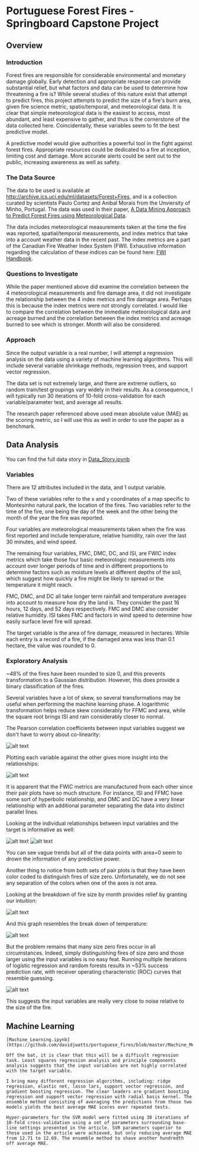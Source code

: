 # Portuguese Forest Fires - Springboard Capstone Project

## Overview

### Introduction

Forest fires are responsible for considerable environmental and monetary damage globally. Early detection and appropriate response can provide substantial relief, but what factors and data can be used to determine how threatening a fire is? While several studies of this nature exist that attempt to predict fires, this project attempts to predict the size of a fire's burn area, given fire science metric, spatio/temporal, and meteorological data. It is clear that simple meteorological data is the easiest to access, most abundant, and least expensive to gather, and thus is the cornerstone of the data collected here. Coincidentally, these variables seem to fit the best predictive model.

A predictive model would give authorities a powerful tool in the fight against forest fires. Appropriate resources could be dedicated to a fire at inception, limiting cost and damage. More accurate alerts could be sent out to the public, increasing awareness as well as safety.

### The Data Source

The data to be used is available at http://archive.ics.uci.edu/ml/datasets/Forest+Fires, and is a collection curated by scientists Paulo Cortez and Anibal Morais from the Unviersity of Minho, Portugal. The data was used in their paper, [A Data Mining Approach to Predict Forest Fires using Meteorological Data](http://www3.dsi.uminho.pt/pcortez/fires.pdf).

The data includes meteorological measurements taken at the time the fire was reported, spatial/temporal measurements, and index metrics that take into a account weather data in the recent past. The index metrics are a part of the Canadian Fire Weather Index System (FWI). Exhaustive information regarding the calculation of these indices can be found here: [FWI Handbook](https://www.frames.gov/files/6014/1576/1411/FWI-history.pdf).

### Questions to Investigate

While the paper mentioned above did examine the correlation between the 4 meteorological measurements and fire damage area, it did not investigate the relationship between the 4 index metrics and fire damage area. Perhaps this is because the index metrics were not strongly correlated. I would like to compare the correlation between the immediate meteorological data and acreage burned and the correlation between the index metrics and acreage burned to see which is stronger. Month will also be considered.

### Approach

Since the output variable is a real number, I will attempt a regression analysis on the data using a variety of machine learning algorithms. This will include several variable shrinkage methods, regression trees, and support vector regression.

The data set is not extremely large, and there are extreme outliers, so random train/test groupings vary widely in their results. As a consequence, I will typically run 30 iterations of 10-fold cross-validation for each variable/parameter test, and average all results.

The research paper referenced above used mean absolute value (MAE) as the scoring metric, so I will use this as well in order to use the paper as a benchmark.

## Data Analysis

You can find the full data story in [Data_Story.ipynb](https://github.com/davidjwatts/portuguese_fires/blob/master/Data_Story.ipynb)

### Variables

There are 12 attributes included in the data, and 1 output variable.

Two of these variables refer to the x and y coordinates of a map specific to Montesinho natural park, the location of the fires. Two variables refer to the time of the fire, one being the day of the week and the other being the month of the year the fire was reported.

Four variables are meteorological measurements taken when the fire was first reported and include temperature, relative humidity, rain over the last 30 minutes, and wind speed.

The remaining four variables, FMC, DMC, DC, and ISI, are FWIC index metrics which take those four basic meteorologic measurements into account over longer periods of time and in different proportions to determine factors such as moisture levels at different depths of the soil, which suggest how quickly a fire might be likely to spread or the temperature it might reach.

FMC, DMC, and DC all take longer term rainfall and temperature averages into account to measure how dry the land is. They consider the past 16 hours, 12 days, and 52 days respectively. FMC and DMC also consider relative humidity. ISI takes FMC and factors in wind speed to determine how easily surface level fire will spread.

The target variable is the area of fire damage, measured in hectares. While each entry is a record of a fire, if the damaged area was less than 0.1 hectare, the value was rounded to 0.

### Exploratory Analysis

~48% of the fires have been rounded to size 0, and this prevents transformation to a Gaussian distribution. However, this does provide a binary classification of the fires.

Several variables have a lot of skew, so several transformations may be useful when performing the machine learning phase. A logarithmic transformation helps reduce skew considerably for FFMC and area, while the square root brings ISI and rain considerably closer to normal.

The Pearson correlation coefficients between input variables suggest we don't have to worry about co-linearity:

![alt text](https://github.com/davidjwatts/portuguese_fires/blob/master/images/coefmat.png "Pearson coefficient matrix")

Plotting each variable against the other gives more insight into the relationships:

![alt text](https://github.com/davidjwatts/portuguese_fires/blob/master/images/pairplot.png "Pair plots")

It is apparent that the FWIC metrics are manufactured from each other since their pair plots have so much structure. For instance, ISI and FFMC have some sort of hyperbolic relationship, and DMC and DC have a very linear relationship with an additional parameter separating the data into distinct parallel lines.

Looking at the individual relationships between input variables and the target is informative as well:

![alt text](https://github.com/davidjwatts/portuguese_fires/blob/master/images/targetplot1.png "Target plot 1")
![alt text](https://github.com/davidjwatts/portuguese_fires/blob/master/images/targetplot2.png "Target plot 2")

You can see vague trends but all of the data points with area=0 seem to drown the information of any predictive power.

Another thing to notice from both sets of pair plots is that they have been color coded to distinguish fires of size zero. Unfortunately, we do not see any separation of the colors when one of the axes is not area.

Looking at the breakdown of fire size by month provides relief by granting our intuition:

![alt text](https://github.com/davidjwatts/portuguese_fires/blob/master/images/areabymonth.png "Area broken down by month")

And this graph resembles the break down of temperature:

![alt text](https://github.com/davidjwatts/portuguese_fires/blob/master/images/tempbymonth.png "Temperature broken down by month")

But the problem remains that many size zero fires occur in all circumstances. Indeed, simply distinguishing fires of size zero and those larger using the input variables is no easy feat. Running multiple iterations of logistic regression and random forests results in ~53% success prediction rate, with receiver operating characteristic (ROC) curves that resemble guessing.

![alt text](https://github.com/davidjwatts/portuguese_fires/blob/master/images/rocs.png "ROC Curves")

This suggests the input variables are really very close to noise relative to the size of the fire.

## Machine Learning

    [Machine_Learning.ipynb](https://github.com/davidjwatts/portuguese_fires/blob/master/Machine_Mearning.ipynb)

    Off the bat, it is clear that this will be a difficult regression task. Least squares regression analysis and principle components analysis suggests that the input variables are not highly correlated with the target variable.

    I bring many different regression algorithms, including: ridge regression, elastic net, lasso lars, support vector regression, and gradient boosting regression. The clear leaders are gradient boosting regression and support vector regression with radial basis kernel. The ensemble method consisting of averaging the predictions from those two models yields the best average MAE scores over repeated tests.

    Hyper-parameters for the SVR model were fitted using 30 iterations of 10-fold cross-validation using a set of parameters surrounding base-line settings presented in the article. SVR parameters superior to those used in the article were achieved, but only reducing average MAE from 12.71 to 12.69. The ensemble method to shave another hundredth off average MAE.
